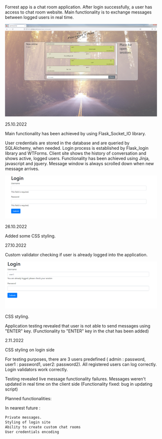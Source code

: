 Forrest app is a chat room application. 
After login successfully, a user has access to chat room website. 
Main functionality is to exchange messages between logged users in real time.


<img src="screenshots\main_site_design.png" width="600" alt="login validators">


25.10.2022

Main functionality has been achieved by using Flask_Socket_IO library.

User credentials are stored in the database and are queried by SQLAlchemy, when needed.
Login process is established by Flask_login library and WTForms.
Client site shows the history of conversation and shows active, logged users. 
Functionality has been achieved using Jinja, javascript and jquery.
Message window is always scrolled down when new message arrives.


<img src="screenshots\validators_1.png" width="600" alt="login validators">
 


26.10.2022

Added some CSS styling.

27.10.2022

Custom validator checking if user is already logged into the application.


<img src="screenshots\validators_2.png" width="600" alt="login validators">

CSS styling.

Application testing revealed that user is not able to send messages using "ENTER" key.
(Functionality to "ENTER" key in the chat has been added)

2.11.2022

CSS styling on login side

For testing purposes, there are 3 users predefined ( admin : password, user1 : password1, user2: password2).
All registered users can log correctly.
Login validators work correctly.

Testing revealed live message functionality failures. Messages weren't updated in real time on the client side
(Functionality fixed: bug in updating script)


Planned functionalities:

In nearest future :

	Private messages.
	Styling of login site
	Ability to create custom chat rooms
	User credentials encoding 
  
 
